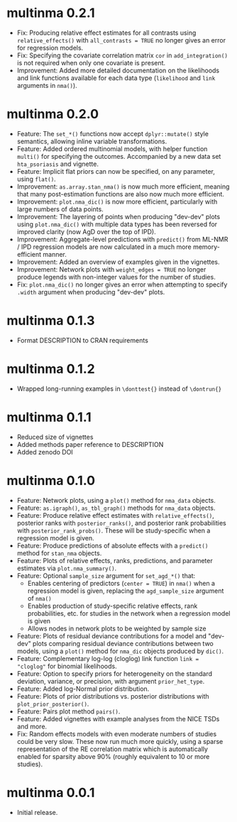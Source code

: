 # multinma 0.2.1

* Fix: Producing relative effect estimates for all contrasts using
`relative_effects()` with `all_contrasts = TRUE` no longer gives an error for
regression models.
* Fix: Specifying the covariate correlation matrix `cor` in `add_integration()`
is not required when only one covariate is present.
* Improvement: Added more detailed documentation on the likelihoods and link
functions available for each data type (`likelihood` and `link` arguments in
`nma()`).

# multinma 0.2.0

* Feature: The `set_*()` functions now accept `dplyr::mutate()` style semantics,
allowing inline variable transformations.
* Feature: Added ordered multinomial models, with helper function `multi()` for
specifying the outcomes. Accompanied by a new data set `hta_psoriasis` and
vignette.
* Feature: Implicit flat priors can now be specified, on any parameter, using
`flat()`.
* Improvement: `as.array.stan_nma()` is now much more efficient, meaning that
many post-estimation functions are also now much more efficient.
* Improvement: `plot.nma_dic()` is now more efficient, particularly with large
numbers of data points.
* Improvement: The layering of points when producing "dev-dev" plots using
`plot.nma_dic()` with multiple data types has been reversed for improved clarity
(now AgD over the top of IPD).
* Improvement: Aggregate-level predictions with `predict()` from ML-NMR / IPD
regression models are now calculated in a much more memory-efficient manner.
* Improvement: Added an overview of examples given in the vignettes.
* Improvement: Network plots with `weight_edges = TRUE` no longer produce
legends with non-integer values for the number of studies.
* Fix: `plot.nma_dic()` no longer gives an error when attempting to specify
`.width` argument when producing "dev-dev" plots.

# multinma 0.1.3

* Format DESCRIPTION to CRAN requirements

# multinma 0.1.2

* Wrapped long-running examples in `\donttest{}` instead of `\dontrun{}`

# multinma 0.1.1

* Reduced size of vignettes
* Added methods paper reference to DESCRIPTION
* Added zenodo DOI

# multinma 0.1.0

* Feature: Network plots, using a `plot()` method for `nma_data` objects.
* Feature: `as.igraph()`, `as_tbl_graph()` methods for `nma_data` objects.
* Feature: Produce relative effect estimates with `relative_effects()`,
posterior ranks with `posterior_ranks()`, and posterior rank probabilities with
`posterior_rank_probs()`. These will be study-specific when a regression model
is given.
* Feature: Produce predictions of absolute effects with a `predict()` method for
`stan_nma` objects.
* Feature: Plots of relative effects, ranks, predictions, and parameter
estimates via `plot.nma_summary()`.
* Feature: Optional `sample_size` argument for `set_agd_*()` that:
  - Enables centering of predictors (`center = TRUE`) in `nma()` when
    a regression model is given, replacing the `agd_sample_size` argument of `nma()`
  - Enables production of study-specific relative effects, rank probabilities,
    etc. for studies in the network when a regression model is given
  - Allows nodes in network plots to be weighted by sample size
* Feature: Plots of residual deviance contributions for a model and "dev-dev"
plots comparing residual deviance contributions between two models, using a
`plot()` method for `nma_dic` objects produced by `dic()`.
* Feature: Complementary log-log (cloglog) link function `link = "cloglog"` for
binomial likelihoods.
* Feature: Option to specify priors for heterogeneity on the standard deviation,
variance, or precision, with argument `prior_het_type`.
* Feature: Added log-Normal prior distribution.
* Feature: Plots of prior distributions vs. posterior distributions with
`plot_prior_posterior()`.
* Feature: Pairs plot method `pairs()`.
* Feature: Added vignettes with example analyses from the NICE TSDs and more.
* Fix: Random effects models with even moderate numbers of studies could be very
slow. These now run much more quickly, using a sparse representation of the RE
correlation matrix which is automatically enabled for sparsity above 90%
(roughly equivalent to 10 or more studies).

# multinma 0.0.1

* Initial release.
